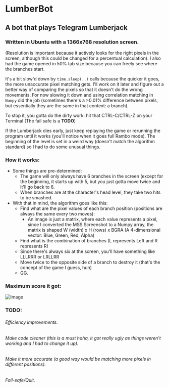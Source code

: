 # LumberBot
## A bot that plays Telegram Lumberjack

### Written in Ubuntu with a 1366x768 resolution screen.
(Resolution is important because it actively looks for the right pixels in the screen, although this could be changed for a percentual calculation). I also had the game opened in 50% tab size because you can freely see where the branches start.

It's a bit slow'd down by `time.sleep(..)` calls because the quicker it goes, the more unaccurate pixel matching gets.
I'll work on it later and figure out a better way of comparing the pixels so that it doesn't do the wrong movements. 
For now slowing it down and using correlation matching in `Numpy` did the job (sometimes there's a >0.01% difference between pixels, but essentially they are the same in that context: a branch).

To stop it, you gotta do the dirty work: hit that CTRL-C/CTRL-Z on your Terminal
(The fail safe is a **TODO**)

If the Lumberjack dies early, just keep replaying the game or rerunning the program until it works (you'll notice when it goes full Rambo mode).
The beginning of the level is set in a weird way (doesn't match the algorithm standard) so I had to do some unusual things.

### How it works:
- Some things are pre-determined:
  - The game will only always have 6 branches in the screen (except for the beginning, it starts up with 5, but you just gotta    move twice and it'll go back to 6.
  - When branches are at the character's head level, they take two hits to be smashed.
- With that in mind, the algorithm goes like this:
  - Find what are the pixel values of each branch position (positions are always the same every two moves):
    - An image is just a matrix, where each value represents a pixel, since I converted the MSS Screenshot to a Numpy      array, the matrix is shaped W (width) x H (rows) x BGRA (A 4-dimensional vector: Blue, Green, Red, Alpha)
  - Find what is the combination of branches (L represents Left and R represents R)
  - Since there's always six at the screen, you'll have something like LLLRRR or LRLLRR
  - Move twice to the opposite side of a branch to destroy it (that's the concept of the game I guess, huh)
  - GG.

### Maximum score it got:

![Image](https://i.imgur.com/sT7GBFC.jpg)

### TODO:
  ######  Efficiency improvements.
  ######  Make code cleaner (this is a must haha, it got really ugly as things weren't working and I had to change it up).
  ######  Make it more accurate (a good way would be matching more pixels in different positions).
  ######  Fail-safe/Quit.
